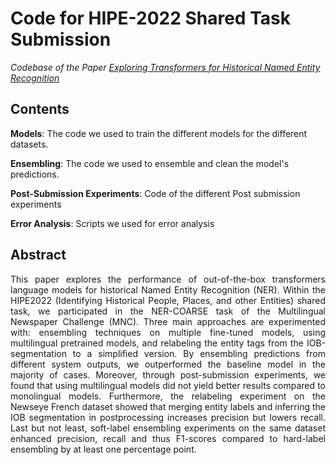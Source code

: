 # Code for HIPE-2022 Shared Task Submission
*Codebase of the Paper [Exploring Transformers for Historical Named Entity Recognition](http://ceur-ws.org/Vol-3180/paper-86.pdf)*

## Contents

**Models**: The code we used to train the different models for the different datasets.

**Ensembling**: The code we used to ensemble and clean the model's predictions.

**Post-Submission Experiments**: Code of the different Post submission experiments

**Error Analysis**: Scripts we used for error analysis

## Abstract

<p align='justify'> This paper explores the performance of out-of-the-box transformers language models for historical Named Entity Recognition (NER). Within the HIPE2022 (Identifying Historical People, Places, and other Entities) shared task, we participated in the NER-COARSE task of the Multilingual Newspaper Challenge (MNC). Three main approaches are experimented with: ensembling techniques on multiple fine-tuned models, using multilingual pretrained models, and relabeling the entity tags from the IOB-segmentation to a simplified version. By ensembling predictions from different system outputs, we outperformed the baseline model in the majority of cases. Moreover, through post-submission experiments, we found that using multilingual models did not yield better results compared to monolingual models. Furthermore, the relabeling experiment on the Newseye French dataset showed that merging entity labels and inferring the IOB segmentation in postprocessing increases precision but lowers recall. Last but not least, soft-label ensembling experiments on the same dataset enhanced precision, recall and thus F1-scores compared to hard-label ensembling by at least one percentage point. </p>